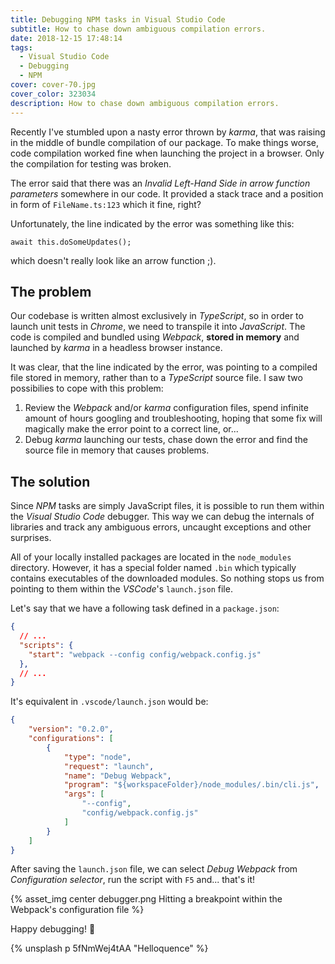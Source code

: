 ```yaml
---
title: Debugging NPM tasks in Visual Studio Code
subtitle: How to chase down ambiguous compilation errors. 
date: 2018-12-15 17:48:14
tags:
  - Visual Studio Code
  - Debugging
  - NPM
cover: cover-70.jpg
cover_color: 323034
description: How to chase down ambiguous compilation errors.
---
```


Recently I've stumbled upon a nasty error thrown by _karma_, that was raising in the middle of bundle compilation of our package. To make things worse, code compilation worked fine when launching the project in a browser. Only the compilation for testing was broken.

The error said that there was an _Invalid Left-Hand Side in arrow function parameters_ somewhere in our code. It provided a stack trace and a position in form of `FileName.ts:123` which it fine, right?

Unfortunately, the line indicated by the error was something like this:

`await this.doSomeUpdates();`

which doesn't really look like an arrow function ;).

## The problem

Our codebase is written almost exclusively in _TypeScript_, so in order to launch unit tests in _Chrome_, we need to transpile it into _JavaScript_. The code is compiled and bundled using _Webpack_, **stored in memory** and launched by _karma_ in a headless browser instance.

It was clear, that the line indicated by the error, was pointing to a compiled file stored in memory, rather than to a _TypeScript_ source file. I saw two possibilies to cope with this problem:

1. Review the _Webpack_ and/or _karma_ configuration files, spend infinite amount of hours googling and troubleshooting, hoping that some fix will magically make the error point to a correct line, or...
2. Debug _karma_ launching our tests, chase down the error and find the source file in memory that causes problems.

## The solution

Since _NPM_ tasks are simply JavaScript files, it is possible to run them within the _Visual Studio Code_ debugger. This way we can debug the internals of libraries and track any ambiguous errors, uncaught exceptions and other surprises.

All of your locally installed packages are located in the 
`node_modules` directory. However, it has a special folder named `.bin` which typically contains executables of the downloaded modules. So nothing stops us from pointing to them within the _VSCode_'s `launch.json` file.

Let's say that we have a following task defined in a `package.json`:

```json
{
  // ...
  "scripts": {
    "start": "webpack --config config/webpack.config.js"
  },
  // ...
}
```

It's equivalent in `.vscode/launch.json` would be:

```json
{
    "version": "0.2.0",
    "configurations": [
        {
            "type": "node",
            "request": "launch",
            "name": "Debug Webpack",
            "program": "${workspaceFolder}/node_modules/.bin/cli.js",
            "args": [
                "--config",
                "config/webpack.config.js"
            ]
        }
    ]
}
```

After saving the `launch.json` file, we can select _Debug Webpack_ from _Configuration selector_, run the script with `F5` and... that's it!

{% asset_img center debugger.png Hitting a breakpoint within the Webpack's configuration file %}

Happy debugging! 🐞

{% unsplash p 5fNmWej4tAA "Helloquence" %}